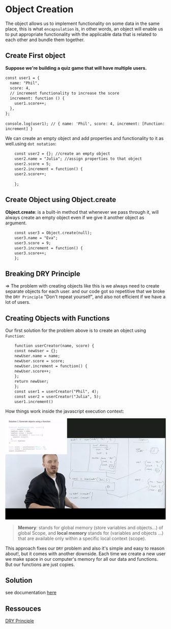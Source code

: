 # Object Creation

The object allows us to implement functionality on some data in the same place, this is what `encapsulation` is, in other words, an object will enable us to put appropriate functionality with the applicable data that is related to each other and bundle them together.

## Create First object

**Suppose we're building a quiz game that will have multiple users.**

```
const user1 = {
  name: "Phil",
  score: 4,
  // increment functionality to increase the score
  increment: function () {
    user1.score++;
  },
};

console.log(user1); // { name: 'Phil', score: 4, increment: [Function: increment] }
```

We can create an empty object and add properties and functionality to it as well.using ` dot notation `:

```
    const user2 = {}; //create an empty object
    user2.name = "Julia"; //assign properties to that object
    user2.score = 5;
    user2.increment = function() {
    user2.score++;

    };
```

## Create Object using Object.create

**Object.create**: is a built-in method that whenever we pass through it, will always create an empty object even if we give it another object as argument.

```
    const user3 = Object.create(null);
    user3.name = "Eva";
    user3.score = 9;
    user3.increment = function() {
    user3.score++;
    };

```

## Breaking DRY Principle

=> The problem with creating objects like this is we always need to create separate objects for each user. and our code got so repetitive that we broke the `DRY Principle` "Don't repeat yourself", and also not efficient if we have a lot of users.

## Creating Objects with Functions

Our first solution for the problem above is to create an object using `Function`:

```
    function userCreator(name, score) {
    const newUser = {};
    newUser.name = name;
    newUser.score = score;
    newUser.increment = function() {
    newUser.score++;
    };
    return newUser;
    };
    const user1 = userCreator("Phil", 4);
    const user2 = userCreator("Julia", 5);
    user1.increment()
```

How things work inside the javascript execution context:

![](images/img1.png?raw=true)

> **Memory**: stands for global memory (store variables and objects...) of global Scope, and **local memory** stands for (variables and objects ...) that are available only within a specific local context (scope).


This approach fixes our `DRY` problem and also it's simple and easy to reason about!, but it comes with another downside. Each time we create a new user we make space in our computer's memory for all our data and functions. But our functions are just copies.

## Solution

see documentation [here](https://github.com/Xperaz/OOP-Hard-Parts/blob/main/Notes/3-Prototype_%26_New.md)

## Ressouces

[DRY Principle](https://en.wikipedia.org/wiki/Don%27t_repeat_yourself)

